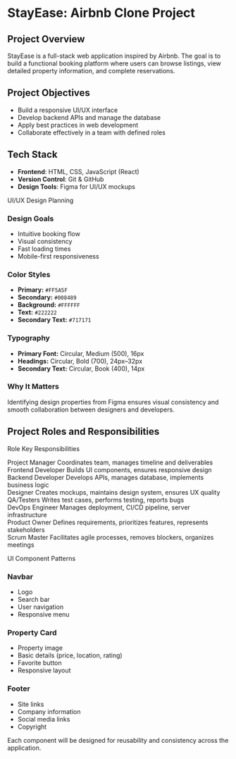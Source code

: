 # StayEase: Airbnb Clone Project

## Project Overview
StayEase is a full-stack web application inspired by Airbnb. The goal is to build a functional booking platform where users can browse listings, view detailed property information, and complete reservations.

## Project Objectives
- Build a responsive UI/UX interface
- Develop backend APIs and manage the database
- Apply best practices in web development
- Collaborate effectively in a team with defined roles

## Tech Stack
- **Frontend**: HTML, CSS, JavaScript (React)
- **Version Control**: Git & GitHub
- **Design Tools**: Figma for UI/UX mockups


UI/UX Design Planning

### Design Goals

- Intuitive booking flow
- Visual consistency
- Fast loading times
- Mobile-first responsiveness

### Color Styles

- **Primary:** `#FF5A5F`
- **Secondary:** `#008489`
- **Background:** `#FFFFFF`
- **Text:** `#222222`
- **Secondary Text:** `#717171`

### Typography

- **Primary Font:** Circular, Medium (500), 16px
- **Headings:** Circular, Bold (700), 24px–32px
- **Secondary Text:** Circular, Book (400), 14px

### Why It Matters

Identifying design properties from Figma ensures visual consistency and smooth collaboration between designers and developers.

##  Project Roles and Responsibilities

 Role                   Key Responsibilities 
                                                     
 Project Manager      Coordinates team, manages timeline and deliverables                       
 Frontend Developer   Builds UI components, ensures responsive design                           
 Backend Developer    Develops APIs, manages database, implements business logic                
 Designer              Creates mockups, maintains design system, ensures UX quality              
 QA/Testers           Writes test cases, performs testing, reports bugs                         
 DevOps Engineer      Manages deployment, CI/CD pipeline, server infrastructure                 
 Product Owner         Defines requirements, prioritizes features, represents stakeholders       
 Scrum Master          Facilitates agile processes, removes blockers, organizes meetings         


 UI Component Patterns

### Navbar

- Logo
- Search bar
- User navigation
- Responsive menu

### Property Card

- Property image
- Basic details (price, location, rating)
- Favorite button
- Responsive layout

### Footer

- Site links
- Company information
- Social media links
- Copyright

Each component will be designed for reusability and consistency across the application.